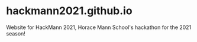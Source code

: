 # hackmann2021.github.io
Website for HackMann 2021, Horace Mann School's hackathon for the 2021 season!
